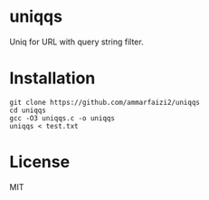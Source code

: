 # uniqqs

Uniq for URL with query string filter.

# Installation
```
git clone https://github.com/ammarfaizi2/uniqqs
cd uniqqs
gcc -O3 uniqqs.c -o uniqqs
uniqqs < test.txt
```

# License
MIT